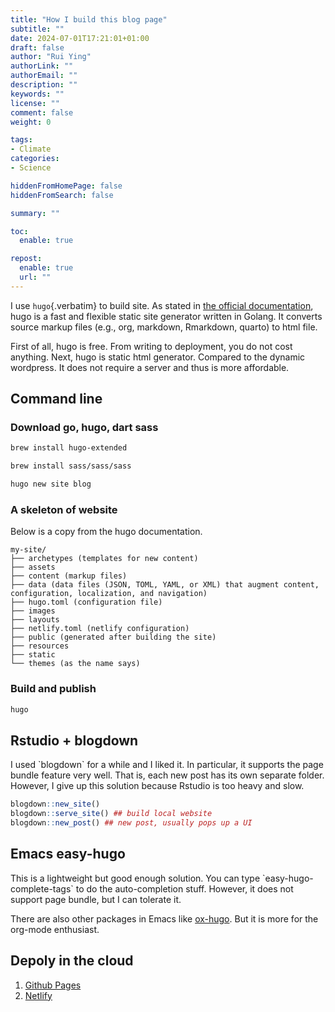 ```yaml
---
title: "How I build this blog page"
subtitle: ""
date: 2024-07-01T17:21:01+01:00
draft: false
author: "Rui Ying"
authorLink: ""
authorEmail: ""
description: ""
keywords: ""
license: ""
comment: false
weight: 0

tags:
- Climate
categories:
- Science

hiddenFromHomePage: false
hiddenFromSearch: false

summary: ""

toc:
  enable: true

repost:
  enable: true
  url: ""
---
```



I use `hugo`{.verbatim} to build site. As stated in [the official
documentation](https://gohugo.io/getting-started/quick-start/), hugo is
a fast and flexible static site generator written in Golang. It converts
source markup files (e.g., org, markdown, Rmarkdown, quarto) to html
file.

First of all, hugo is free. From writing to deployment, you do not cost
anything. Next, hugo is static html generator. Compared to the dynamic
wordpress. It does not require a server and thus is more affordable.

## Command line

### Download go, hugo, dart sass

``` {.bash org-language="sh"}
brew install hugo-extended

brew install sass/sass/sass

hugo new site blog
```

### A skeleton of website

Below is a copy from the hugo documentation.

    my-site/
    ├── archetypes (templates for new content)
    ├── assets
    ├── content (markup files)
    ├── data (data files (JSON, TOML, YAML, or XML) that augment content, configuration, localization, and navigation)
    ├── hugo.toml (configuration file)
    ├── images
    ├── layouts
    ├── netlify.toml (netlify configuration)
    ├── public (generated after building the site)
    ├── resources
    ├── static
    └── themes (as the name says)

### Build and publish

``` {.bash org-language="sh"}
hugo
```

## Rstudio + blogdown

I used \`blogdown\` for a while and I liked it. In particular, it
supports the page bundle feature very well. That is, each new post has
its own separate folder. However, I give up this solution because
Rstudio is too heavy and slow.

``` {.r org-language="R"}
blogdown::new_site()
blogdown::serve_site() ## build local website
blogdown::new_post() ## new post, usually pops up a UI
```

## Emacs easy-hugo

This is a lightweight but good enough solution. You can type
\`easy-hugo-complete-tags\` to do the auto-completion stuff. However, it
does not support page bundle, but I can tolerate it.

There are also other packages in Emacs like
[ox-hugo](https://ox-hugo.scripter.co/). But it is more for the org-mode
enthusiast.

## Depoly in the cloud

1.  [Github Pages](https://gohugo.io/hosting-and-deployment/hosting-on-github/)
2.  [Netlify](https://gohugo.io/hosting-and-deployment/hosting-on-netlify/)
